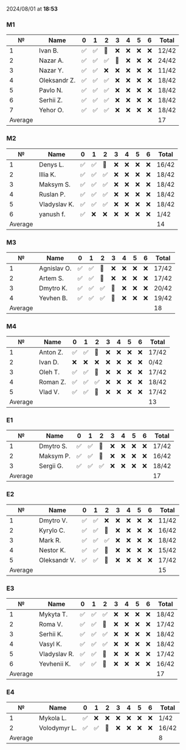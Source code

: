 2024/08/01 at **18:53**
### M1
|№|Name|0|1|2|3|4|5|6|Total|
|-----|-----|-----|-----|-----|-----|-----|-----|-----|-----|
|1|Ivan B.|✅|✅|🔄|❌|❌|❌|❌|12/42|
|2|Nazar A.|✅|✅|✅|🔄|❌|❌|❌|24/42|
|3|Nazar Y.|✅|✅|❌|❌|❌|❌|❌|11/42|
|4|Oleksandr Z.|✅|✅|✅|❌|❌|❌|❌|18/42|
|5|Pavlo N.|✅|✅|✅|❌|❌|❌|❌|18/42|
|6|Serhii Z.|✅|✅|✅|❌|❌|❌|❌|18/42|
|7|Yehor O.|✅|✅|✅|❌|❌|❌|❌|18/42|
|Average|||||||||17|
### M2
|№|Name|0|1|2|3|4|5|6|Total|
|-----|-----|-----|-----|-----|-----|-----|-----|-----|-----|
|1|Denys L.|✅|✅|🔄|❌|❌|❌|❌|16/42|
|2|Illia K.|✅|✅|✅|❌|❌|❌|❌|18/42|
|3|Maksym S.|✅|✅|✅|❌|❌|❌|❌|18/42|
|4|Ruslan P.|✅|✅|✅|❌|❌|❌|❌|18/42|
|5|Vladyslav K.|✅|✅|✅|❌|❌|❌|❌|18/42|
|6|yanush f.|✅|❌|❌|❌|❌|❌|❌|1/42|
|Average|||||||||14|
### M3
|№|Name|0|1|2|3|4|5|6|Total|
|-----|-----|-----|-----|-----|-----|-----|-----|-----|-----|
|1|Agnislav O.|✅|✅|🔄|❌|❌|❌|❌|17/42|
|2|Artem S.|✅|✅|🔄|❌|❌|❌|❌|17/42|
|3|Dmytro K.|✅|✅|✅|🔄|❌|❌|❌|20/42|
|4|Yevhen B.|✅|✅|✅|🔄|❌|❌|❌|19/42|
|Average|||||||||18|
### M4
|№|Name|0|1|2|3|4|5|6|Total|
|-----|-----|-----|-----|-----|-----|-----|-----|-----|-----|
|1|Anton Z.|✅|✅|🔄|❌|❌|❌|❌|17/42|
|2|Ivan D.|❌|❌|❌|❌|❌|❌|❌|0/42|
|3|Oleh T.|✅|✅|🔄|❌|❌|❌|❌|17/42|
|4|Roman Z.|✅|✅|✅|❌|❌|❌|❌|18/42|
|5|Vlad V.|✅|✅|🔄|❌|❌|❌|❌|17/42|
|Average|||||||||13|
### E1
|№|Name|0|1|2|3|4|5|6|Total|
|-----|-----|-----|-----|-----|-----|-----|-----|-----|-----|
|1|Dmytro S.|✅|✅|🔄|❌|❌|❌|❌|17/42|
|2|Maksym P.|✅|✅|🔄|❌|❌|❌|❌|16/42|
|3|Sergii G.|✅|✅|✅|❌|❌|❌|❌|18/42|
|Average|||||||||17|
### E2
|№|Name|0|1|2|3|4|5|6|Total|
|-----|-----|-----|-----|-----|-----|-----|-----|-----|-----|
|1|Dmytro V.|✅|✅|❌|❌|❌|❌|❌|11/42|
|2|Kyrylo C.|✅|✅|🔄|❌|❌|❌|❌|16/42|
|3|Mark R.|✅|✅|✅|❌|❌|❌|❌|18/42|
|4|Nestor K.|✅|✅|🔄|❌|❌|❌|❌|15/42|
|5|Oleksandr V.|✅|✅|🔄|❌|❌|❌|❌|17/42|
|Average|||||||||15|
### E3
|№|Name|0|1|2|3|4|5|6|Total|
|-----|-----|-----|-----|-----|-----|-----|-----|-----|-----|
|1|Mykyta T.|✅|✅|✅|❌|❌|❌|❌|18/42|
|2|Roma V.|✅|✅|🔄|❌|❌|❌|❌|17/42|
|3|Serhii K.|✅|✅|✅|❌|❌|❌|❌|18/42|
|4|Vasyl K.|✅|✅|✅|❌|❌|❌|❌|18/42|
|5|Vladyslav R.|✅|✅|🔄|❌|❌|❌|❌|17/42|
|6|Yevhenii K.|✅|✅|🔄|❌|❌|❌|❌|16/42|
|Average|||||||||17|
### E4
|№|Name|0|1|2|3|4|5|6|Total|
|-----|-----|-----|-----|-----|-----|-----|-----|-----|-----|
|1|Mykola L.|✅|❌|❌|❌|❌|❌|❌|1/42|
|2|Volodymyr L.|✅|✅|🔄|❌|❌|❌|❌|16/42|
|Average|||||||||8|

